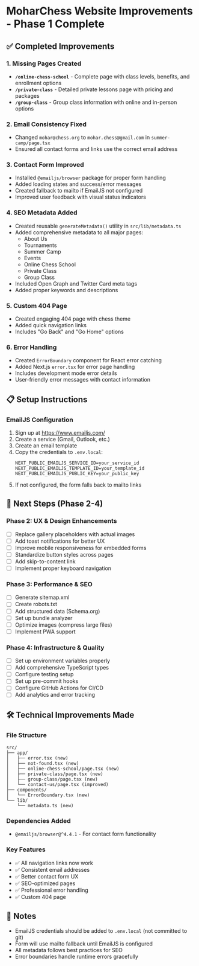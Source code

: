 # MoharChess Website Improvements - Phase 1 Complete

## ✅ Completed Improvements

### 1. Missing Pages Created
- **`/online-chess-school`** - Complete page with class levels, benefits, and enrollment options
- **`/private-class`** - Detailed private lessons page with pricing and packages
- **`/group-class`** - Group class information with online and in-person options

### 2. Email Consistency Fixed
- Changed `mohar@chess.org` to `mohar.chess@gmail.com` in `summer-camp/page.tsx`
- Ensured all contact forms and links use the correct email address

### 3. Contact Form Improved
- Installed `@emailjs/browser` package for proper form handling
- Added loading states and success/error messages
- Created fallback to mailto if EmailJS not configured
- Improved user feedback with visual status indicators

### 4. SEO Metadata Added
- Created reusable `generateMetadata()` utility in `src/lib/metadata.ts`
- Added comprehensive metadata to all major pages:
  - About Us
  - Tournaments
  - Summer Camp
  - Events
  - Online Chess School
  - Private Class
  - Group Class
- Included Open Graph and Twitter Card meta tags
- Added proper keywords and descriptions

### 5. Custom 404 Page
- Created engaging 404 page with chess theme
- Added quick navigation links
- Includes "Go Back" and "Go Home" options

### 6. Error Handling
- Created `ErrorBoundary` component for React error catching
- Added Next.js `error.tsx` for error page handling
- Includes development mode error details
- User-friendly error messages with contact information

## 📋 Setup Instructions

### EmailJS Configuration
1. Sign up at https://www.emailjs.com/
2. Create a service (Gmail, Outlook, etc.)
3. Create an email template
4. Copy the credentials to `.env.local`:
   ```env
   NEXT_PUBLIC_EMAILJS_SERVICE_ID=your_service_id
   NEXT_PUBLIC_EMAILJS_TEMPLATE_ID=your_template_id
   NEXT_PUBLIC_EMAILJS_PUBLIC_KEY=your_public_key
   ```
5. If not configured, the form falls back to mailto links

## 🎯 Next Steps (Phase 2-4)

### Phase 2: UX & Design Enhancements
- [ ] Replace gallery placeholders with actual images
- [ ] Add toast notifications for better UX
- [ ] Improve mobile responsiveness for embedded forms
- [ ] Standardize button styles across pages
- [ ] Add skip-to-content link
- [ ] Implement proper keyboard navigation

### Phase 3: Performance & SEO
- [ ] Generate sitemap.xml
- [ ] Create robots.txt
- [ ] Add structured data (Schema.org)
- [ ] Set up bundle analyzer
- [ ] Optimize images (compress large files)
- [ ] Implement PWA support

### Phase 4: Infrastructure & Quality
- [ ] Set up environment variables properly
- [ ] Add comprehensive TypeScript types
- [ ] Configure testing setup
- [ ] Set up pre-commit hooks
- [ ] Configure GitHub Actions for CI/CD
- [ ] Add analytics and error tracking

## 🛠️ Technical Improvements Made

### File Structure
```
src/
├── app/
│   ├── error.tsx (new)
│   ├── not-found.tsx (new)
│   ├── online-chess-school/page.tsx (new)
│   ├── private-class/page.tsx (new)
│   ├── group-class/page.tsx (new)
│   └── contact-us/page.tsx (improved)
├── components/
│   └── ErrorBoundary.tsx (new)
└── lib/
    └── metadata.ts (new)
```

### Dependencies Added
- `@emailjs/browser@^4.4.1` - For contact form functionality

### Key Features
- ✅ All navigation links now work
- ✅ Consistent email addresses
- ✅ Better contact form UX
- ✅ SEO-optimized pages
- ✅ Professional error handling
- ✅ Custom 404 page

## 📝 Notes
- EmailJS credentials should be added to `.env.local` (not committed to git)
- Form will use mailto fallback until EmailJS is configured
- All metadata follows best practices for SEO
- Error boundaries handle runtime errors gracefully
